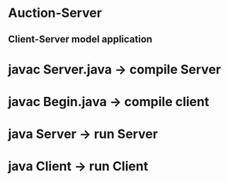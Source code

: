 # Auction-Server

## Client-Server model application

  # javac Server.java -> compile Server
  # javac Begin.java -> compile client

  # java Server -> run Server
  # java Client -> run Client
